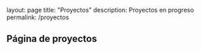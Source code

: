 layout: page
title: "Proyectos"
description: Proyectos en progreso
permalink: /proyectos

## Página de proyectos
